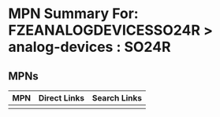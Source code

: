 



# MPN Summary For: FZEANALOGDEVICESSO24R > analog-devices : SO24R

## MPNs
  

|MPN|Direct Links|Search Links|
| :--- | :--- | :--- |
||||
